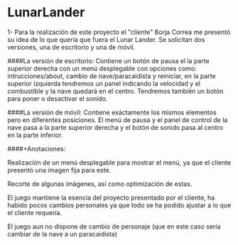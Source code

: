 # LunarLander

1- Para la realización de este proyecto el "cliente" Borja Correa me presentó su idea de lo que quería que fuera el Lunar Lander.
Se solicitan dos versiones, una de escritorio y una de móvil. 

####La versión de escritorio:
Contiene un botón de pausa el la parte  superior derecha con un menú desplegable con opciones como:
intrucciones/about, cambio de nave/paracaidista y reiniciar, en la parte superior izquierda tendremos un panel
indicando la velocidad y el combustible y la nave quedará en el centro. Tendremos también un botón para poner
o desactivar el sonido.

####La versión de móvil:
Contiene exáctamente los mismos elementos pero en diferentes posiciones. El menú de pausa y el panel de control
de la nave pasa a la parte superior derecha y el botón de sonido pasa al centro en la parte inferior.

####+Anotaciones: 

Realización de un menú desplegable para mostrar el menú, ya que el cliente presentó una imagen fija para este.

Recorte de algunas imágenes, así como optimización de estas.

El juego mantiene la esencia del proyecto presentado por el cliente, ha habido pocos cambios personales ya que todo se ha podido ajustar
a lo que el cliente requería.

El juego aun no dispone de cambio de personaje (que en este caso sería cambiar de la nave a un paracaidista)


